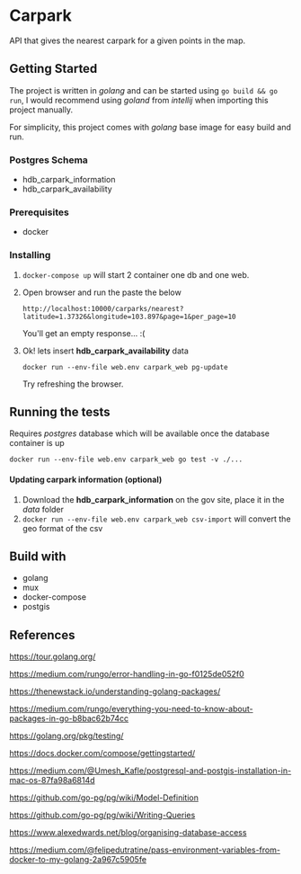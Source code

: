 # Carpark
API that gives the nearest carpark for a given points in the map. 

## Getting Started
The project is written in _golang_ and can be started using `go build && go run`,
I would recommend using _goland_ from _intellij_ when importing this project manually. 

For simplicity, this project comes with _golang_ base image for easy build and run.

### Postgres Schema
* hdb_carpark_information
* hdb_carpark_availability

### Prerequisites
* docker

### Installing
1. `docker-compose up` will start 2 container one db and one web.
2. Open browser and run the paste the below
    ```
    http://localhost:10000/carparks/nearest?latitude=1.37326&longitude=103.897&page=1&per_page=10
    ```
    You'll get an empty response... :(

3. Ok! lets insert **hdb_carpark_availability** data
    ```
    docker run --env-file web.env carpark_web pg-update 
    ``` 
    Try refreshing the browser. 

## Running the tests
Requires _postgres_ database which will be available once the
 database container is up

```
docker run --env-file web.env carpark_web go test -v ./...
```

#### Updating carpark information (optional)
1. Download the **hdb_carpark_information** on the gov site, place it in the _data_ folder
2. `docker run --env-file web.env carpark_web csv-import` will convert the geo format of the csv

## Build with
* golang
* mux
* docker-compose
* postgis

## References

https://tour.golang.org/

https://medium.com/rungo/error-handling-in-go-f0125de052f0

https://thenewstack.io/understanding-golang-packages/

https://medium.com/rungo/everything-you-need-to-know-about-packages-in-go-b8bac62b74cc

https://golang.org/pkg/testing/

https://docs.docker.com/compose/gettingstarted/

https://medium.com/@Umesh_Kafle/postgresql-and-postgis-installation-in-mac-os-87fa98a6814d

https://github.com/go-pg/pg/wiki/Model-Definition

https://github.com/go-pg/pg/wiki/Writing-Queries

https://www.alexedwards.net/blog/organising-database-access

https://medium.com/@felipedutratine/pass-environment-variables-from-docker-to-my-golang-2a967c5905fe
